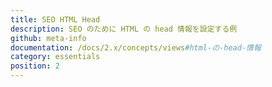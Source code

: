 ```yaml
---
title: SEO HTML Head
description: SEO のために HTML の head 情報を設定する例
github: meta-info
documentation: /docs/2.x/concepts/views#html-の-head-情報
category: essentials
position: 2
---
```

